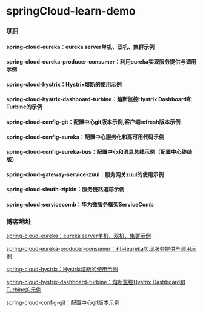 # springCloud-learn-demo

### 项目
#### spring-cloud-eureka：eureka server单机、双机、集群示例
#### spring-cloud-eureka-producer-consumer：利用eureka实现服务提供与调用示例
#### spring-cloud-hystrix：Hystrix熔断的使用示例
#### spring-cloud-hystrix-dashboard-turbine：熔断监控Hystrix Dashboard和Turbine的示例
#### spring-cloud-config-git：配置中心git版本示例,客户端refresh版本示例
#### spring-cloud-config-eureka：配置中心服务化和高可用代码示例
#### spring-cloud-config-eureka-bus：配置中心和消息总线示例（配置中心终结版）
#### spring-cloud-gateway-service-zuul：服务网关zuul的使用示例
#### spring-cloud-sleuth-zipkin：服务链路追踪示例
#### spring-cloud-servicecomb：华为微服务框架ServiceComb


### 博客地址
[spring-cloud-eureka：eureka server单机、双机、集群示例](http://www.cnblogs.com/nbfujx/p/7976905.html)  </br>

[spring-cloud-eureka-producer-consumer：利用eureka实现服务提供与调用示例](http://www.cnblogs.com/nbfujx/p/7992988.html)  </br>

[spring-cloud-hystrix：Hystrix熔断的使用示例](http://www.cnblogs.com/nbfujx/p/7993000.html)  </br>

[spring-cloud-hystrix-dashboard-turbine：熔断监控Hystrix Dashboard和Turbine的示例](http://www.cnblogs.com/nbfujx/p/7993003.html)  </br>

[spring-cloud-config-git：配置中心git版本示例](http://www.cnblogs.com/nbfujx/p/8385256.html) </br>

